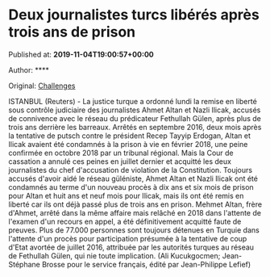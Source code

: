 
# Deux journalistes turcs libérés après trois ans de prison

Published at: **2019-11-04T19:00:57+00:00**

Author: ****

Original: [Challenges](https://www.challenges.fr/monde/deux-journalistes-turcs-liberes-apres-trois-ans-de-prison_683127)

ISTANBUL (Reuters) - La justice turque a ordonné lundi la remise en liberté sous contrôle judiciaire des journalistes Ahmet Altan et Nazli Ilicak, accusés de connivence avec le réseau du prédicateur Fethullah Gülen, après plus de trois ans derrière les barreaux.
Arrêtés en septembre 2016, deux mois après la tentative de putsch contre le président Recep Tayyip Erdogan, Altan et Ilicak avaient été condamnés à la prison à vie en février 2018, une peine confirmée en octobre 2018 par un tribunal régional.
Mais la Cour de cassation a annulé ces peines en juillet dernier et acquitté les deux journalistes du chef d'accusation de violation de la Constitution.
Toujours accusés d'avoir aidé le réseau güléniste, Ahmet Altan et Nazli Ilicak ont été condamnés au terme d'un nouveau procès à dix ans et six mois de prison pour Altan et huit ans et neuf mois pour Ilicak, mais ils ont été remis en liberté car ils ont déjà passé plus de trois ans en prison.
Mehmet Altan, frère d'Ahmet, arrêté dans la même affaire mais relâché en 2018 dans l'attente de l'examen d'un recours en appel, a été définitivement acquitté faute de preuves.
Plus de 77.000 personnes sont toujours détenues en Turquie dans l'attente d'un procès pour participation présumée à la tentative de coup d'Etat avortée de juillet 2016, attribuée par les autorités turques au réseau de Fethullah Gülen, qui nie toute implication.
(Ali Kucukgocmen; Jean-Stéphane Brosse pour le service français, édité par Jean-Philippe Lefief)
